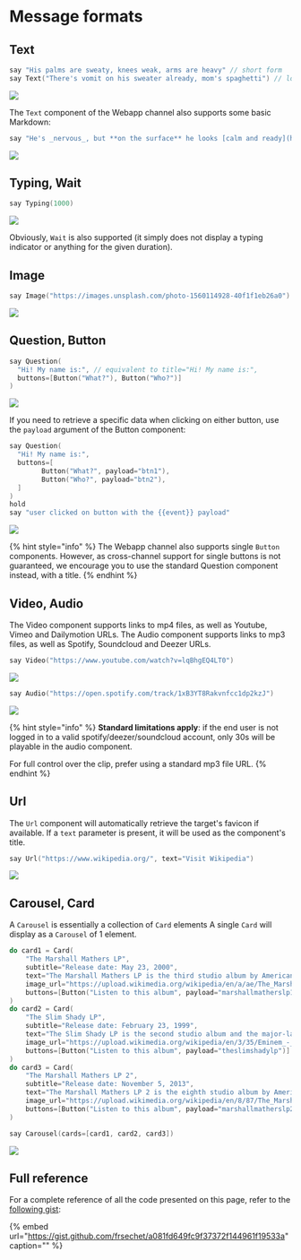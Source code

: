 # Message formats

## Text

```cpp
say "His palms are sweaty, knees weak, arms are heavy" // short form
say Text("There's vomit on his sweater already, mom's spaghetti") // long form
```

![](../../.gitbook/assets/capture-de-cran-2020-04-30-09.50.41.png)

The `Text` component of the Webapp channel also supports some basic Markdown:

```cpp
say "He's _nervous_, but **on the surface** he looks [calm and ready](https://www.youtube.com/watch?v=_Yhyp-_hX2s)"
```

![](../../.gitbook/assets/capture-de-cran-2020-04-30-10.58.52.png)

## Typing, Wait

```cpp
say Typing(1000)
```

![](../../.gitbook/assets/cleanshot-2020-04-30-at-09.49.26.gif)

Obviously, `Wait` is also supported \(it simply does not display a typing indicator or anything for the given duration\).

## Image

```cpp
say Image("https://images.unsplash.com/photo-1560114928-40f1f1eb26a0")
```

![](../../.gitbook/assets/capture-de-cran-2020-04-30-09.46.21.png)

## Question, Button

```cpp
say Question(
  "Hi! My name is:", // equivalent to title="Hi! My name is:",
  buttons=[Button("What?"), Button("Who?")]
)
```

![](../../.gitbook/assets/capture-de-cran-2020-04-30-09.51.57.png)

If you need to retrieve a specific data when clicking on either button, use the `payload` argument of the Button component:

```cpp
say Question(
  "Hi! My name is:",
  buttons=[
        Button("What?", payload="btn1"),
        Button("Who?", payload="btn2"),
  ]
)
hold
say "user clicked on button with the {{event}} payload"
```

![](../../.gitbook/assets/capture-de-cran-2020-04-30-09.57.09.png)

{% hint style="info" %}
The Webapp channel also supports single `Button` components. However, as cross-channel support for single buttons is not guaranteed, we encourage you to use the standard Question component instead, with a title.
{% endhint %}

## Video, Audio

The Video component supports links to mp4 files, as well as Youtube, Vimeo and Dailymotion URLs. The Audio component supports links to mp3 files, as well as Spotify, Soundcloud and Deezer URLs.

```cpp
say Video("https://www.youtube.com/watch?v=lqBhgEQ4LT0")
```

![](../../.gitbook/assets/capture-de-cran-2020-04-30-10.01.51.png)

```cpp
say Audio("https://open.spotify.com/track/1xB3YT8Rakvnfcc1dp2kzJ")
```

![](../../.gitbook/assets/capture-de-cran-2020-04-30-10.03.55.png)

{% hint style="info" %}
**Standard limitations apply**: if the end user is not logged in to a valid spotify/deezer/soundcloud account, only 30s will be playable in the audio component.

For full control over the clip, prefer using a standard mp3 file URL.
{% endhint %}

## Url

The `Url` component will automatically retrieve the target's favicon if available. If a `text` parameter is present, it will be used as the component's title.

```cpp
say Url("https://www.wikipedia.org/", text="Visit Wikipedia")
```

![](../../.gitbook/assets/capture-de-cran-2020-04-30-10.50.11.png)

## Carousel, Card

A `Carousel` is essentially a collection of `Card` elements A single `Card` will display as a `Carousel` of 1 element.

```cpp
do card1 = Card(
    "The Marshall Mathers LP",
    subtitle="Release date: May 23, 2000",
    text="The Marshall Mathers LP is the third studio album by American rapper Eminem...",
    image_url="https://upload.wikimedia.org/wikipedia/en/a/ae/The_Marshall_Mathers_LP.jpg",
    buttons=[Button("Listen to this album", payload="marshallmatherslp1")]
)
do card2 = Card(
    "The Slim Shady LP",
    subtitle="Release date: February 23, 1999",
    text="The Slim Shady LP is the second studio album and the major-label debut by American rapper Eminem...",
    image_url="https://upload.wikimedia.org/wikipedia/en/3/35/Eminem_-_The_Slim_Shady_LP_CD_cover.jpg",
    buttons=[Button("Listen to this album", payload="theslimshadylp")]
)
do card3 = Card(
    "The Marshall Mathers LP 2",
    subtitle="Release date: November 5, 2013",
    text="The Marshall Mathers LP 2 is the eighth studio album by American rapper Eminem...",
    image_url="https://upload.wikimedia.org/wikipedia/en/8/87/The_Marshall_Mathers_LP_2.png",
    buttons=[Button("Listen to this album", payload="marshallmatherslp2")]
)

say Carousel(cards=[card1, card2, card3])
```

![](../../.gitbook/assets/cleanshot-2020-04-30-at-10.44.54.gif)

## Full reference

For a complete reference of all the code presented on this page, refer to the [following gist](https://gist.github.com/frsechet/a081fd649fc9f37372f144961f19533a):

{% embed url="https://gist.github.com/frsechet/a081fd649fc9f37372f144961f19533a" caption="" %}

